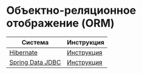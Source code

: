 # Объектно-реляционное отображение (ORM)

| Система | Инструкция |
| --- | --- |
| [Hibernate](https://hibernate.org/orm/) | [Инструкция](../hibernate.md) |
| [Spring Data JDBC](https://spring.io/projects/spring-data-jdbc) | [Инструкция](../spring-data-jdbc.md) |